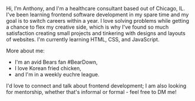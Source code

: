 Hi, I’m Anthony, and I'm a healthcare consultant based out of Chicago, IL. I've been learning frontend software development in my spare time and my goal is to switch careers within a year.
I love solving problems while getting a chance to flex my creative side, which is why I've found so much satisfaction creating small projects and tinkering with designs and layouts of websites.
I'm currently learning HTML, CSS, and JavaScript. 

More about me:
- I'm an avid Bears fan #BearDown,
- I love Korean fried chicken,
- and I'm in a weekly euchre league.

I'd love to connect and talk about frontend development; I am also looking for mentorship, whether that's informal or formal - feel free to DM me!
